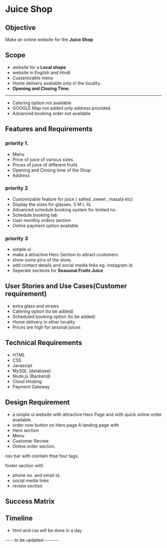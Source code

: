 # Juice Shop

## Objective
Make an online website for the **Juice Shop**

## Scope 
- website for a **Local shope**
- website in English and Hindi
- Custamizable menu
- Home delivery available only in the locality.
- **Opening and Closing Time.**
------------ 
- Catering option not available
- GOOGLE Map not added only address provided.
- Advanced booking order not available
## Features and Requirements

### priority 1.
- Menu
- Price of juice of various sizes.
- Prices of juice of different fruits
- Opening and Closing time of the Shop
- Address

### priority 2
- Customizable feature for juice ( salted ,sweet , masala etc)
- Display the sizes for glasses. S M L XL
- Advanced schedule booking system for limited no.
- Schedule booking tab
- User monthly orders section 
- Online payment option available

### priority 3
- simple ui
- make a attractive Hero Section to attract customers
- show some pics of the store.
- add contact details and social media links eg. 
instagram id.
- Seperate sections for **Seasonal Fruits Juice**


## User Stories and Use Cases(Customer requirement)
- extra glass and straws
- Catering option (to be added)
- Scheduled booking option (to be added)
- Home delivery in other locality 
- Prices are high for sesonal juices

## Technical Requirements
- HTML
- CSS
- Javascipt
- MySQL (database)
- Node.js (Backend)
- Cloud Hosting
- Payment Gateway

## Design Requirement
- a simple ui website with attractive Hero Page 
and with quick online order available.
- order now button on Hero page
A landing page with
- Hero section
- Menu
- Customer Reviwe
- Online order section.

nav bar with cointain thse four tags.

footer section with 
- phone no. and email id. 
- social media links 
- review section

## Success Matrix 

## Timeline 
- html and css will be done in a day

---- to be updated--------